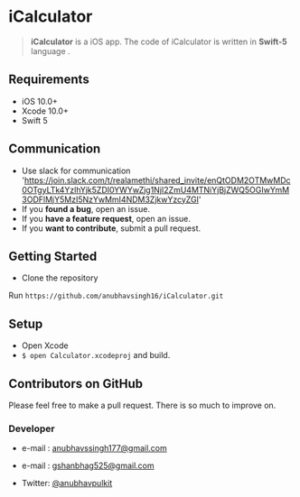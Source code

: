 # iCalculator 



> **iCalculator** is a iOS app. The code of iCalculator is written in **Swift-5** language .


## Requirements

-   iOS 10.0+
-   Xcode 10.0+
-   Swift 5

## Communication
-   Use slack for communication 'https://join.slack.com/t/realamethi/shared_invite/enQtODM2OTMwMDc0OTgyLTk4YzlhYjk5ZDI0YWYwZjg1NjI2ZmU4MTNiYjBjZWQ5OGIwYmM3ODFlMjY5MzI5NzYwMmI4NDM3ZjkwYzcyZGI'
-   If you  **found a bug**, open an issue.
-   If you  **have a feature request**, open an issue.
-   If you  **want to contribute**, submit a pull request.


## Getting Started

-   Clone the repository

Run  `https://github.com/anubhavsingh16/iCalculator.git`

##  Setup

-   Open Xcode
-   `$ open Calculator.xcodeproj`  and build.

## Contributors on GitHub

Please feel free to make a pull request. There is so much to improve on.

### Developer
-   e-mail :  [anubhavssingh177@gmail.com](mailto:anubhavssingh177@gmail.com)
-   e-mail :  [gshanbhag525@gmail.com](mailto:gshanbhag525@gmail.com)

-   Twitter:  [@anubhavpulkit](https://twitter.com/anubhavpulkit)

